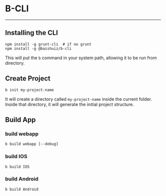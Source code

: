 # B-CLI
---




## Installing the CLI
```
npm install -g grunt-cli  # if no grunt
npm install -g @baishuiz/b-cli
```
This will put the <code>b</code> command in your system path, allowing it to be run from directory.

## Create Project
```
b init my-project-name
```
It will create a directory called `my-project-name` inside the current folder.  
Inside that directory, it will generate the initial project structure.

## Build App
### build webapp
```
b build webapp [--debug]
```

### build IOS
```
b build IOS
```

### build Android
```
b build Android
```

<!-- 
## Command List
---
```
Usage: b [Command]

Command:
    default         # standard pack *optional, *default

    debug           # standard pack without uglify

    build           # standard pack then generate a zip file for deploy

    build-debug     # build without uglify

    hybrid          # standard pack then generate hybrid zip file with config.hybrid.json in project

    hybrid-debug    # hybrid without uglify

```

## History
--- -->
